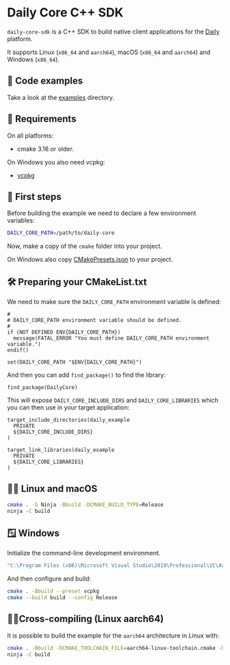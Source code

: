 # Daily Core C++ SDK

`daily-core-sdk` is a C++ SDK to build native client applications for the
[Daily](https://daily.co) platform.

It supports Linux (`x86_64` and `aarch64`), macOS (`x86_64` and `aarch64`) and
Windows (`x86_64`).

## 🧪 Code examples

Take a look at the [examples](./examples) directory.

## 🧰 Requirements

On all platforms:

- cmake 3.16 or older.

On Windows you also need vcpkg:

- [vcpkg](https://learn.microsoft.com/en-us/vcpkg/get_started/overview)

## 🚀 First steps

Before building the example we need to declare a few environment variables:

```bash
DAILY_CORE_PATH=/path/to/daily-core
```

Now, make a copy of the `cmake` folder into your project.

On Windows also copy [CMakePresets.json](./CMakePresets.json) to your project.

## 🛠️ Preparing your CMakeList.txt

We need to make sure the `DAILY_CORE_PATH` environment variable is defined:

```
#
# DAILY_CORE_PATH environment variable should be defined.
#
if (NOT DEFINED ENV{DAILY_CORE_PATH})
  message(FATAL_ERROR "You must define DAILY_CORE_PATH environment variable.")
endif()

set(DAILY_CORE_PATH "$ENV{DAILY_CORE_PATH}")
```

And then you can add `find_package()` to find the library:

```
find_package(DailyCore)
```

This will expose `DAILY_CORE_INCLUDE_DIRS` and `DAILY_CORE_LIBRARIES` which you
can then use in your target application:

```
target_include_directories(daily_example
  PRIVATE
  ${DAILY_CORE_INCLUDE_DIRS}
)

target_link_libraries(daily_example
  PRIVATE
  ${DAILY_CORE_LIBRARIES}
)
```

## 🐧🍏 Linux and macOS

```bash
cmake . -G Ninja -Bbuild -DCMAKE_BUILD_TYPE=Release
ninja -C build
```

## 🪟 Windows

Initialize the command-line development environment.

```bash
"C:\Program Files (x86)\Microsoft Visual Studio\2019\Professional\VC\Auxiliary\Build\vcvarsall.bat" amd64
```

And then configure and build:

```bash
cmake . -Bbuild --preset vcpkg
cmake --build build --config Release
```

## 🔀🐧Cross-compiling (Linux aarch64)

It is possible to build the example for the `aarch64` architecture in Linux with:

```bash
cmake . -Bbuild -DCMAKE_TOOLCHAIN_FILE=aarch64-linux-toolchain.cmake -DCMAKE_BUILD_TYPE=Release
ninja -C build
```
